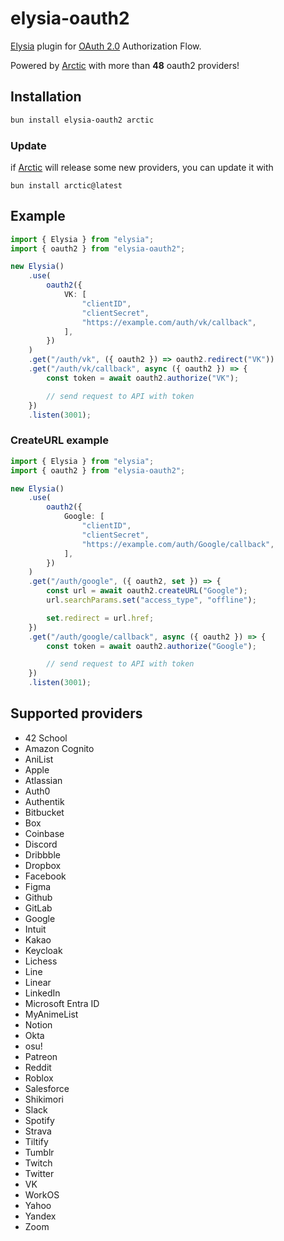 # elysia-oauth2

[Elysia](https://elysiajs.com/) plugin for [OAuth 2.0](https://en.wikipedia.org/wiki/OAuth) Authorization Flow.

Powered by [Arctic](https://arctic.js.org/) with more than **48** oauth2 providers!

## Installation

```bash
bun install elysia-oauth2 arctic
```

### Update

if [Arctic](https://arctic.js.org/) will release some new providers, you can update it with

```
bun install arctic@latest
```

## Example

```ts
import { Elysia } from "elysia";
import { oauth2 } from "elysia-oauth2";

new Elysia()
    .use(
        oauth2({
            VK: [
                "clientID",
                "clientSecret",
                "https://example.com/auth/vk/callback",
            ],
        })
    )
    .get("/auth/vk", ({ oauth2 }) => oauth2.redirect("VK"))
    .get("/auth/vk/callback", async ({ oauth2 }) => {
        const token = await oauth2.authorize("VK");

        // send request to API with token
    })
    .listen(3001);
```

### CreateURL example

```ts
import { Elysia } from "elysia";
import { oauth2 } from "elysia-oauth2";

new Elysia()
    .use(
        oauth2({
            Google: [
                "clientID",
                "clientSecret",
                "https://example.com/auth/Google/callback",
            ],
        })
    )
    .get("/auth/google", ({ oauth2, set }) => {
        const url = await oauth2.createURL("Google");
        url.searchParams.set("access_type", "offline");

        set.redirect = url.href;
    })
    .get("/auth/google/callback", async ({ oauth2 }) => {
        const token = await oauth2.authorize("Google");

        // send request to API with token
    })
    .listen(3001);
```

## Supported providers

-   42 School
-   Amazon Cognito
-   AniList
-   Apple
-   Atlassian
-   Auth0
-   Authentik
-   Bitbucket
-   Box
-   Coinbase
-   Discord
-   Dribbble
-   Dropbox
-   Facebook
-   Figma
-   Github
-   GitLab
-   Google
-   Intuit
-   Kakao
-   Keycloak
-   Lichess
-   Line
-   Linear
-   LinkedIn
-   Microsoft Entra ID
-   MyAnimeList
-   Notion
-   Okta
-   osu!
-   Patreon
-   Reddit
-   Roblox
-   Salesforce
-   Shikimori
-   Slack
-   Spotify
-   Strava
-   Tiltify
-   Tumblr
-   Twitch
-   Twitter
-   VK
-   WorkOS
-   Yahoo
-   Yandex
-   Zoom
